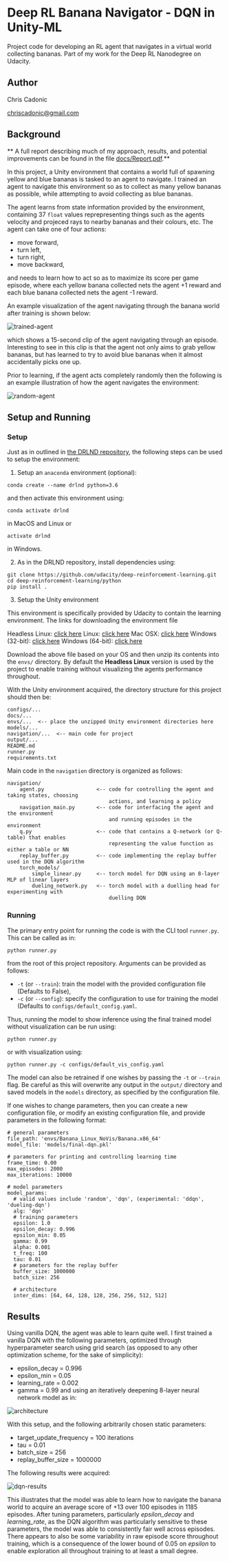 # Deep RL Banana Navigator - DQN in Unity-ML
Project code for developing an RL agent that navigates in a virtual world collecting bananas. Part of my work for the Deep RL Nanodegree on Udacity.

## Author

Chris Cadonic

chriscadonic@gmail.com

## Background

**
A full report describing much of my approach, results, and potential improvements can be found in the file [docs/Report.pdf](docs/Report.pdf).**

In this project, a Unity environment that contains a world full of spawning yellow and blue bananas is tasked to an agent to navigate. I trained an agent to navigate this environment so as to collect as many yellow bananas as possible, while attempting to avoid collecting as blue bananas.

The agent learns from state information provided by the environment, containing 37 `float` values reprepresenting things such as the agents velocity and projeced rays to nearby bananas and their colours, etc. The agent can take one of four actions:
- move forward,
- turn left,
- turn right,
- move backward,

and needs to learn how to act so as to maximize its score per game episode, where each yellow banana collected nets the agent +1 reward and each blue banana collected nets the agent -1 reward.

An example visualization of the agent navigating through the banana world after training is shown below:

![trained-agent](https://media.giphy.com/media/ieIwaObn1eHPTt19M9/giphy.gif)

which shows a 15-second clip of the agent navigating through an episode. Interesting to see in this clip is that the agent
not only aims to grab yellow bananas, but has learned to try to avoid blue bananas when it almost accidentally picks one up.

Prior to learning, if the agent acts completely randomly then the following is an example illustration of how the agent navigates the environment:

![random-agent](https://media.giphy.com/media/YMkHwJH99xc24Uzmy0/giphy.gif)


## Setup and Running

### Setup

Just as in outlined in [the DRLND repository](https://github.com/udacity/deep-reinforcement-learning#dependencies), the following steps can be used to setup the environment:

1. Setup an `anaconda` environment (optional):
```
conda create --name drlnd python=3.6
```
and then activate this environment using:
```
conda activate drlnd
```
in MacOS and Linux or
```
activate drlnd
```
in Windows.

2. As in the DRLND repository, install dependencies using:
```
git clone https://github.com/udacity/deep-reinforcement-learning.git
cd deep-reinforcement-learning/python
pip install .
```

3. Setup the Unity environment

This environment is specifically provided by Udacity to contain the learning environment. The links for downloading the environment file 

Headless Linux: [click here](https://s3-us-west-1.amazonaws.com/udacity-drlnd/P1/Banana/Banana_Linux_NoVis.zip)
Linux: [click here](https://s3-us-west-1.amazonaws.com/udacity-drlnd/P1/Banana/Banana_Linux.zip)
Mac OSX: [click here](https://s3-us-west-1.amazonaws.com/udacity-drlnd/P1/Banana/Banana.app.zip)
Windows (32-bit): [click here](https://s3-us-west-1.amazonaws.com/udacity-drlnd/P1/Banana/Banana_Windows_x86.zip)
Windows (64-bit): [click here](https://s3-us-west-1.amazonaws.com/udacity-drlnd/P1/Banana/Banana_Windows_x86_64.zip)

Download the above file based on your OS and then unzip its contents into the `envs/` directory. By default the **Headless Linux** version is
 used by the project to enable training without visualizing the agents performance throughout.

With the Unity environment acquired, the directory structure for this project should then be:

```
configs/...
docs/...
envs/...  <-- place the unzipped Unity environment directories here
models/...
navigation/...  <-- main code for project
output/...
README.md
runner.py
requirements.txt
```
Main code in the `navigation` directory is organized as follows:
```
navigation/
    agent.py                 <-- code for controlling the agent and taking states, choosing
                                 actions, and learning a policy
    navigation_main.py       <-- code for interfacing the agent and the environment
                                 and running episodes in the environment
    q.py                     <-- code that contains a Q-network (or Q-table) that enables
                                 representing the value function as either a table or NN
    replay_buffer.py         <-- code implementing the replay buffer used in the DQN algorithm
    torch_models/
        simple_linear.py     <-- torch model for DQN using an 8-layer MLP of linear layers
        dueling_network.py   <-- torch model with a duelling head for experimenting with
                                 duelling DQN
```

### Running

The primary entry point for running the code is with the CLI tool `runner.py`. This can be called as in:
```
python runner.py
```
from the root of this project repository. Arguments can be provided as follows:
- `-t` (or `--train`): train the model with the provided configuration file (Defaults to False),
- `-c` (or `--config`): specify the configuration to use for training the model (Defaults to `configs/default_config.yaml`.

Thus, running the model to show inference using the final trained model without visualization can be run using:
```
python runner.py
```
or with visualization using:
```
python runner.py -c configs/default_vis_config.yaml
```

The model can also be retrained if one wishes by passing the `-t` or `--train` flag. Be careful as this will overwrite any output in the `output/` directory and saved models in the `models` directory, as specified by the configuration file.

If one wishes to change parameters, then you can create a new configuration file, or modify an existing configuration file, and provide parameters in the following format:
```
# general parameters
file_path: 'envs/Banana_Linux_NoVis/Banana.x86_64'
model_file: 'models/final-dqn.pkl'

# parameters for printing and controlling learning time
frame_time: 0.00
max_episodes: 2000
max_iterations: 10000

# model parameters
model_params:
  # valid values include 'random', 'dqn', (experimental: 'ddqn', 'dueling-dqn')
  alg: 'dqn'
  # training parameters
  epsilon: 1.0
  epsilon_decay: 0.996
  epsilon_min: 0.05
  gamma: 0.99
  alpha: 0.001
  t_freq: 100
  tau: 0.01
  # parameters for the replay buffer
  buffer_size: 1000000
  batch_size: 256

  # architecture
  inter_dims: [64, 64, 128, 128, 256, 256, 512, 512]
```

## Results

Using vanilla DQN, the agent was able to learn quite well. I first trained a vanilla DQN with the following parameters,
optimized through hyperparameter search using grid search
(as opposed to any other optimization scheme, for the sake of simplicity):
- epsilon_decay = 0.996
- epsilon_min = 0.05
- learning_rate = 0.002
- gamma = 0.99
and using an iteratively deepening 8-layer neural network model as in:

![architecture](docs/images/dqn-architecture.png)

With this setup, and the following arbitrarily chosen static parameters:
- target_update_frequency = 100 iterations
- tau = 0.01
- batch_size = 256
- replay_buffer_size = 1000000

The following results were acquired:

![dqn-results](docs/images/dqn-results.png)

This illustrates that the model was able to learn how to navigate the banana world to acquire an average score of +13 over
100 episodes in 1185 episodes. After tuning parameters, particularly *epsilon_decay* and *learning_rate*, as the DQN algorithm
was particularly sensitive to these parameters, the model was able to consistently fair well across episodes. There appears
to also be some variability in raw episode score throughout training, which is a consequence of the lower bound of 0.05 on
*epsilon* to enable exploration all throughout training to at least a small degree.

